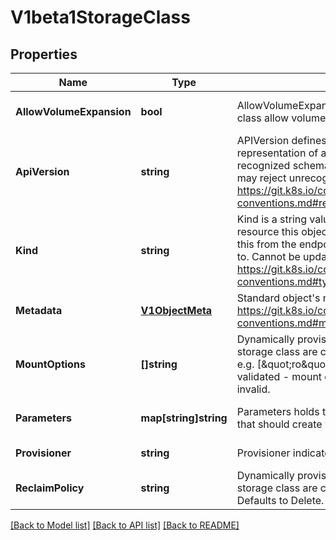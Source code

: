 # V1beta1StorageClass

## Properties
Name | Type | Description | Notes
------------ | ------------- | ------------- | -------------
**AllowVolumeExpansion** | **bool** | AllowVolumeExpansion shows whether the storage class allow volume expand | [optional] [default to null]
**ApiVersion** | **string** | APIVersion defines the versioned schema of this representation of an object. Servers should convert recognized schemas to the latest internal value, and may reject unrecognized values. More info: https://git.k8s.io/community/contributors/devel/api-conventions.md#resources | [optional] [default to null]
**Kind** | **string** | Kind is a string value representing the REST resource this object represents. Servers may infer this from the endpoint the client submits requests to. Cannot be updated. In CamelCase. More info: https://git.k8s.io/community/contributors/devel/api-conventions.md#types-kinds | [optional] [default to null]
**Metadata** | [**V1ObjectMeta**](v1.ObjectMeta.md) | Standard object&#39;s metadata. More info: https://git.k8s.io/community/contributors/devel/api-conventions.md#metadata | [optional] [default to null]
**MountOptions** | **[]string** | Dynamically provisioned PersistentVolumes of this storage class are created with these mountOptions, e.g. [\&quot;ro\&quot;, \&quot;soft\&quot;]. Not validated - mount of the PVs will simply fail if one is invalid. | [optional] [default to null]
**Parameters** | **map[string]string** | Parameters holds the parameters for the provisioner that should create volumes of this storage class. | [optional] [default to null]
**Provisioner** | **string** | Provisioner indicates the type of the provisioner. | [default to null]
**ReclaimPolicy** | **string** | Dynamically provisioned PersistentVolumes of this storage class are created with this reclaimPolicy. Defaults to Delete. | [optional] [default to null]

[[Back to Model list]](../README.md#documentation-for-models) [[Back to API list]](../README.md#documentation-for-api-endpoints) [[Back to README]](../README.md)


